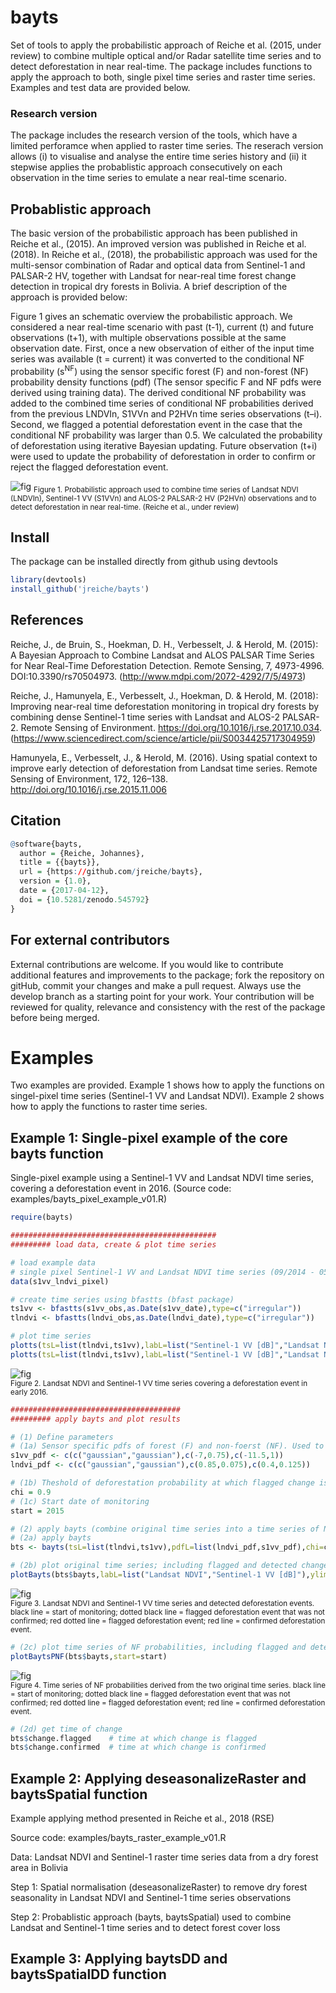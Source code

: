 # bayts 

Set of tools to apply the probabilistic approach of Reiche et al. (2015, under review) to combine multiple optical and/or Radar satellite time series and to detect deforestation in near real-time. The package includes functions to apply the approach to both, single pixel time series and raster time series. Examples and test data are provided below.

### Research version
The package includes the research version of the tools, which have a limited perforamce when applied to raster time series. The reserach version allows (i) to visualise and analyse the entire time series history and (ii) it stepwise applies the probablistic approach consecutively on each observation in the time series to emulate a near real-time scenario. 

## Probablistic approach 
The basic version of the probabilistic approach has been published in Reiche et al., (2015). An improved version was published in Reiche et al. (2018). In Reiche et al., (2018), the probabilistic approach was used for the multi-sensor combination of Radar and optical data from Sentinel-1 and PALSAR-2 HV, together with Landsat for near-real time forest change detection in tropical dry forests in Bolivia. A brief description of the approach is provided below:

Figure 1 gives an schematic overview the probabilistic approach. We considered a near real-time scenario with past (t-1), current (t) and future observations (t+1), with multiple observations possible at the same observation date. First, once a new observation of either of the input time series was available (t = current) it was converted to the conditional NF probability (s<sup>NF</sup>) using the sensor specific forest (F) and non-forest (NF) probability density functions (pdf) (The sensor specific F and NF pdfs were derived using training data).
The derived conditional NF probability was added to the combined time series of conditional NF probabilities derived from the previous LNDVIn, S1VVn and P2HVn time series observations (t–i). Second, we flagged a potential deforestation event in the case that the conditional NF probability was larger than 0.5. We calculated the probability of deforestation using iterative Bayesian updating. Future observation (t+i) were used to update the probability of deforestation in order to confirm or reject the flagged deforestation event.

![fig](/examples/method_overview.jpg)
<sub>Figure 1. Probabilistic approach used to combine time series of Landsat NDVI (LNDVIn), Sentinel-1 VV (S1VVn) and ALOS-2 PALSAR-2 HV (P2HVn) observations and to detect deforestation in near real-time. (Reiche et al., under review) </sub>


## Install

The package can be installed directly from github using devtools
```r
library(devtools)
install_github('jreiche/bayts')
```

## References
Reiche, J., de Bruin, S., Hoekman, D. H., Verbesselt, J. & Herold, M. (2015): A Bayesian Approach to Combine Landsat and ALOS PALSAR Time Series for Near Real-Time Deforestation Detection. Remote Sensing, 7, 4973-4996. DOI:10.3390/rs70504973. (http://www.mdpi.com/2072-4292/7/5/4973)

Reiche, J., Hamunyela, E., Verbesselt, J., Hoekman, D. & Herold, M. (2018): Improving near-real time deforestation monitoring in tropical dry forests by combining dense Sentinel-1 time series with Landsat and ALOS-2 PALSAR-2. Remote Sensing of Environment. https://doi.org/10.1016/j.rse.2017.10.034. (https://www.sciencedirect.com/science/article/pii/S0034425717304959)

Hamunyela, E., Verbesselt, J., & Herold, M. (2016). Using spatial context to improve early detection of deforestation from Landsat time series. Remote Sensing of Environment, 172, 126–138. http://doi.org/10.1016/j.rse.2015.11.006

## Citation

```r
@software{bayts,
  author = {Reiche, Johannes},
  title = {{bayts}},
  url = {https://github.com/jreiche/bayts},
  version = {1.0},
  date = {2017-04-12},
  doi = {10.5281/zenodo.545792}
}
```

## For external contributors

External contributions are welcome. If you would like to contribute additional features and improvements to the package; fork the repository on gitHub, commit your changes and make a pull request. Always use the develop branch as a starting point for your work. Your contribution will be reviewed for quality, relevance and consistency with the rest of the package before being merged.


# Examples 

Two examples are provided. Example 1 shows how to apply the functions on singel-pixel time series (Sentinel-1 VV and Landsat NDVI). Example 2 shows how to apply the functions to raster time series.

## Example 1: Single-pixel example of the core bayts function

Single-pixel example using a Sentinel-1 VV and Landsat NDVI time series, covering a deforestation event in 2016. (Source code: examples/bayts_pixel_example_v01.R)

```r
require(bayts)

##############################################
######### load data, create & plot time series

# load example data
# single pixel Sentinel-1 VV and Landsat NDVI time series (09/2014 - 05/2016); deforestation event in early 2016
data(s1vv_lndvi_pixel)

# create time series using bfastts (bfast package)
ts1vv <- bfastts(s1vv_obs,as.Date(s1vv_date),type=c("irregular"))
tlndvi <- bfastts(lndvi_obs,as.Date(lndvi_date),type=c("irregular"))

# plot time series
plotts(tsL=list(tlndvi,ts1vv),labL=list("Sentinel-1 VV [dB]","Landsat NDVI"))
plotts(tsL=list(tlndvi,ts1vv),labL=list("Sentinel-1 VV [dB]","Landsat NDVI"),ylimL=list(c(0,1),c(-13,-6)))
```
![fig](/examples/example1_fig1.JPG)<br />
<sub>Figure 2. Landsat NDVI and Sentinel-1 VV time series covering a deforestation event in early 2016.</sub> 

```r
######################################
######### apply bayts and plot results

# (1) Define parameters 
# (1a) Sensor specific pdfs of forest (F) and non-foerst (NF). Used to calculate the conditional NF probability of each observation. Gaussian distribution of F and NF distribution. Distributions are described using mean and sd.
s1vv_pdf <- c(c("gaussian","gaussian"),c(-7,0.75),c(-11.5,1))    
lndvi_pdf <- c(c("gaussian","gaussian"),c(0.85,0.075),c(0.4,0.125))

# (1b) Theshold of deforestation probability at which flagged change is confirmed (chi)
chi = 0.9
# (1c) Start date of monitoring
start = 2015

# (2) apply bayts (combine original time series into a time series of NF probabilities and detect deforestation)
# (2a) apply bayts
bts <- bayts(tsL=list(tlndvi,ts1vv),pdfL=list(lndvi_pdf,s1vv_pdf),chi=chi,start=start)

# (2b) plot original time series; including flagged and detected changes
plotBayts(bts$bayts,labL=list("Landsat NDVI","Sentinel-1 VV [dB]"),ylimL=list(c(0,1),c(-13,-6)),start=start)
```

![fig](/examples/example1_fig2.JPG)<br />
<sub> Figure 3. Landsat NDVI and Sentinel-1 VV time series and detected deforestation events. black line = start of monitoring; dotted black line = flagged deforestation event that was not confirmed; red dotted line = flagged deforestation event; red line = confirmed deforestation event.</sub> 

```r
# (2c) plot time series of NF probabilities, including flagged and detected changes
plotBaytsPNF(bts$bayts,start=start)
```

![fig](/examples/example1_fig3.JPG)<br />
<sub>Figure 4. Time series of NF probabilities derived from the two original time series. black line = start of monitoring; dotted black line = flagged deforestation event that was not confirmed; red dotted line = flagged deforestation event; red line = confirmed deforestation event. </sub> 

```r
# (2d) get time of change
bts$change.flagged    # time at which change is flagged
bts$change.confirmed  # time at which change is confirmed
```


## Example 2: Applying deseasonalizeRaster and baytsSpatial function 
Example applying method presented in Reiche et al., 2018 (RSE)

Source code: examples/bayts_raster_example_v01.R

Data:   Landsat NDVI and Sentinel-1 raster time series data from a dry forest area in Bolivia 

Step 1: Spatial normalisation (deseasonalizeRaster) to remove dry forest seasonality in Landsat NDVI and Sentinel-1 time series observations             

Step 2: Probablistic approach (bayts, baytsSpatial) used to combine Landsat and Sentinel-1 time series and to detect forest cover loss


## Example 3: Applying baytsDD and baytsSpatialDD function 
